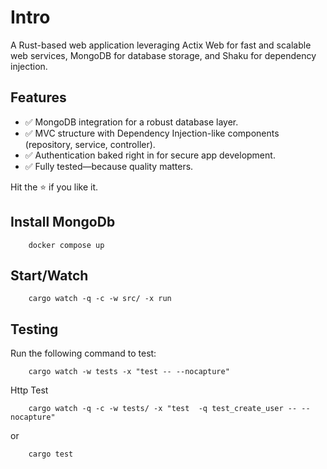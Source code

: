 # Intro

A Rust-based web application leveraging Actix Web for fast and scalable web
services, MongoDB for database storage, and Shaku for dependency injection.

## Features

- ✅ MongoDB integration for a robust database layer.
- ✅ MVC structure with Dependency Injection-like components (repository, service,
controller).
- ✅ Authentication baked right in for secure app development.
- ✅ Fully tested—because quality matters.

Hit the ⭐️ if you like it.

## Install MongoDb

```shell
    docker compose up
```

## Start/Watch

```shell
    cargo watch -q -c -w src/ -x run
```

## Testing

Run the following command to test:

```shell
    cargo watch -w tests -x "test -- --nocapture"
```

Http Test

```shell
    cargo watch -q -c -w tests/ -x "test  -q test_create_user -- --nocapture"
```

or

```shell
    cargo test
```
